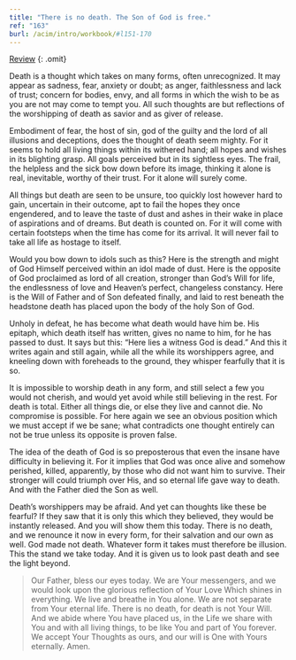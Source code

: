 ```yaml
---
title: "There is no death. The Son of God is free."
ref: "163"
burl: /acim/intro/workbook/#l151-170
---
```


<a class="hide-review" href="/workbook/l177/#l163">Review</a>
{: .omit}

Death is a thought which takes on many forms, often unrecognized. It may
appear as sadness, fear, anxiety or doubt; as anger, faithlessness and
lack of trust; concern for bodies, envy, and all forms in which the wish
to be as you are not may come to tempt you. All such thoughts are but
reflections of the worshipping of death as savior and as giver of
release.

Embodiment of fear, the host of sin, god of the guilty and the lord of
all illusions and deceptions, does the thought of death seem mighty. For
it seems to hold all living things within its withered hand; all hopes
and wishes in its blighting grasp. All goals perceived but in its
sightless eyes. The frail, the helpless and the sick bow down before its
image, thinking it alone is real, inevitable, worthy of their trust. For
it alone will surely come.

All things but death are seen to be unsure, too quickly lost however
hard to gain, uncertain in their outcome, apt to fail the hopes they
once engendered, and to leave the taste of dust and ashes in their wake
in place of aspirations and of dreams. But death is counted on. For it
will come with certain footsteps when the time has come for its arrival.
It will never fail to take all life as hostage to itself.

Would you bow down to idols such as this? Here is the strength and might
of God Himself perceived within an idol made of dust. Here is the
opposite of God proclaimed as lord of all creation, stronger than God’s
Will for life, the endlessness of love and Heaven’s perfect, changeless
constancy. Here is the Will of Father and of Son defeated finally, and
laid to rest beneath the headstone death has placed upon the body of the
holy Son of God.

Unholy in defeat, he has become what death would have him be. His
epitaph, which death itself has written, gives no name to him, for he
has passed to dust. It says but this: “Here lies a witness God is dead.”
And this it writes again and still again, while all the while its
worshippers agree, and kneeling down with foreheads to the ground, they
whisper fearfully that it is so.

It is impossible to worship death in any form, and still select a
few you would not cherish, and would yet avoid while still believing in
the rest. For death is total. Either all things die, or else they live
and cannot die. No compromise is possible. For here again we see an
obvious position which we must accept if we be sane; what contradicts
one thought entirely can not be true unless its opposite is proven
false.

The idea of the death of God is so preposterous that even the insane
have difficulty in believing it. For it implies that God was once alive
and somehow perished, killed, apparently, by those who did not want him
to survive. Their stronger will could triumph over His, and so eternal
life gave way to death. And with the Father died the Son as well.

Death’s worshippers may be afraid. And yet can thoughts like these be
fearful? If they saw that it is only this which they believed, they
would be instantly released. And you will show them this today. There is
no death, and we renounce it now in every form, for their salvation and
our own as well. God made not death. Whatever form it takes must
therefore be illusion. This the stand we take today. And it is given us
to look past death and see the light beyond.

> Our Father, bless our eyes today. We are Your messengers, and we would
> look upon the glorious reflection of Your Love Which shines in
> everything. We live and breathe in You alone. We are not separate from
> Your eternal life. There is no death, for death is not Your Will. And we
> abide where You have placed us, in the Life we share with You and with
> all living things, to be like You and part of You forever. We accept
> Your Thoughts as ours, and our will is One with Yours eternally. Amen.

